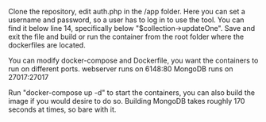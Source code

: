 Clone the repository, edit auth.php in the /app folder. Here you can set a username and password, so a user has to log in to use the tool. You can find it below line 14, specifically below "$collection->updateOne". Save and exit the file and build or run the container from the root folder where the dockerfiles are located. 

You can modify docker-compose and Dockerfile, you want the containers to run on different ports.
webserver runs on 6148:80 
MongoDB runs on 27017:27017

Run "docker-compose up -d" to start the containers, you can also build the image if you would desire to do so.
Building MongoDB takes roughly 170 seconds at times, so bare with it.


